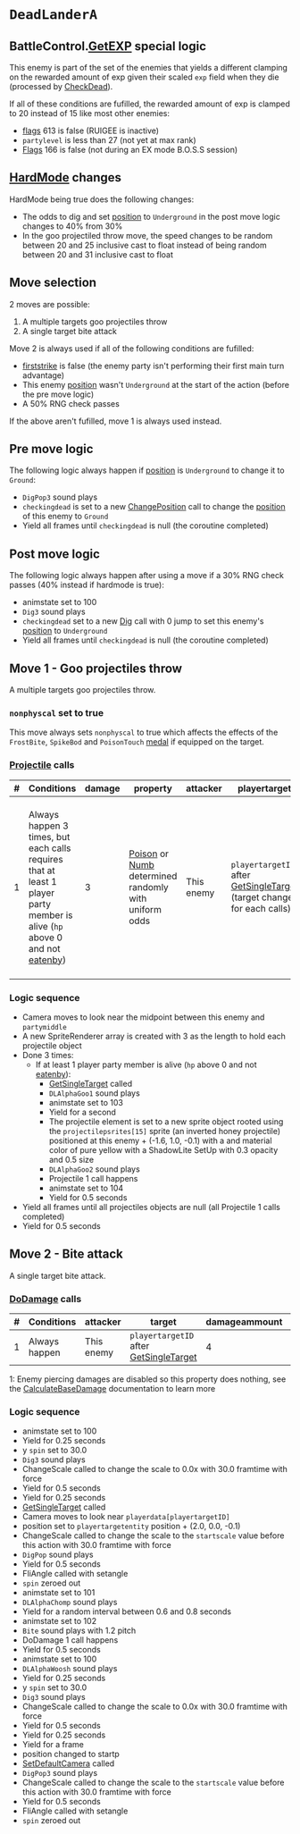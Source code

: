# `DeadLanderA`

## BattleControl.[GetEXP](../../../TextAsset%20Data/Enemies%20data.md#exp-logic) special logic
This enemy is part of the set of the enemies that yields a different clamping on the rewarded amount of exp given their scaled `exp` field when they die (processed by [CheckDead](../../Battle%20flow/Action%20coroutines/CheckDead.md)).

If all of these conditions are fufilled, the rewarded amount of exp is clamped to 20 instead of 15 like most other enemies:

- [flags](../../../Flags%20arrays/flags.md) 613 is false (RUIGEE is inactive)
- `partylevel` is less than 27 (not yet at max rank)
- [Flags](../../../Flags%20arrays/flags.md) 166 is false (not during an EX mode B.O.S.S session)

## [HardMode](../../Damage%20pipeline/HardMode.md) changes
HardMode being true does the following changes:

- The odds to dig and set [position](../../Actors%20states/BattlePosition.md) to `Underground` in the post move logic changes to 40% from 30%
- In the goo projectiled throw move, the speed changes to be random between 20 and 25 inclusive cast to float instead of being random between 20 and 31 inclusive cast to float

## Move selection
2 moves are possible:

1. A multiple targets goo projectiles throw
2. A single target bite attack

Move 2 is always used if all of the following conditions are fufilled:

- [firststrike](../../Battle%20flow/firststrike%20system.md) is false (the enemy party isn't performing their first main turn advantage)
- This enemy [position](../../Actors%20states/BattlePosition.md) wasn't `Underground` at the start of the action (before the pre move logic)
- A 50% RNG check passes

If the above aren't fufilled, move 1 is always used instead.

## Pre move logic
The following logic always happen if [position](../../Actors%20states/BattlePosition.md) is `Underground` to change it to `Ground`:

- `DigPop3` sound plays
- `checkingdead` is set to a new [ChangePosition](../ChangePosition.md) call to change the [position](../../Actors%20states/BattlePosition.md) of this enemy to `Ground`
- Yield all frames until `checkingdead` is null (the coroutine completed)

## Post move logic
The following logic always happen after using a move if a 30% RNG check passes (40% instead if hardmode is true):

- animstate set to 100
- `Dig3` sound plays
- `checkingdead` set to a new [Dig](../Dig.md) call with 0 jump to set this enemy's [position](../../Actors%20states/BattlePosition.md) to `Underground`
- Yield all frames until `checkingdead` is null (the coroutine completed)

## Move 1 - Goo projectiles throw
A multiple targets goo projectiles throw.

### `nonphyscal` set to true
This move always sets `nonphyscal` to true which affects the effects of the `FrostBite`, `SpikeBod` and `PoisonTouch` [medal](../../../Enums%20and%20IDs/Medal.md) if equipped on the target.

### [Projectile](../../Damage%20pipeline/Projectile.md) calls

|#|Conditions|damage|property|attacker|playertarget|obj|speed|height|extraargs|destroyparticle|audioonhit|audiomoving|spin|nosound|
|-:|---------|------|--------|--------|-----------|---|-----|------|---------|--------------|----------|-----------|----|------|
|1|Always happen 3 times, but each calls requires that at least 1 player party member is alive (`hp` above 0 and not [eatenby](../../Actors%20states/BattleCondition/Eaten.md#eatenby-influences))|3|[Poison](../../Damage%20pipeline/AttackProperty.md) or [Numb](../../Damage%20pipeline/AttackProperty.md) determined randomly with uniform odds|This enemy|`playertargetID` after [GetSingleTarget](../../Actors%20states/Targetting/GetRandomAvaliablePlayer.md#getsingletarget) (target changes for each calls)|A new sprite object rooted using the `projectilepsrites[15]` sprite (an inverted honey projectile) positioned at this enemy + (-1.6, 1.0, -0.1) with a and material color of pure yellow with a ShadowLite SetUp with 0.3 opacity and 0.5 size|Random between 20 and 31 inclusive then cast to float (between 20 and 25 inclusive then cast to float instead if harmode is true)|0.0|`keepcolor`|`ElecFast`|`BubbleBurst`|null|Vector3.zero|false|

### Logic sequence

- Camera moves to look near the midpoint between this enemy and `partymiddle`
- A new SpriteRenderer array is created with 3 as the length to hold each projectile object
- Done 3 times:
  - If at least 1 player party member is alive (`hp` above 0 and not [eatenby](../../Actors%20states/BattleCondition/Eaten.md#eatenby-influences)):
      - [GetSingleTarget](../../Actors%20states/Targetting/GetRandomAvaliablePlayer.md#getsingletarget) called
      - `DLAlphaGoo1` sound plays
      - animstate set to 103
      - Yield for a second
      - The projectile element is set to a new sprite object rooted using the `projectilepsrites[15]` sprite (an inverted honey projectile) positioned at this enemy + (-1.6, 1.0, -0.1) with a and material color of pure yellow with a ShadowLite SetUp with 0.3 opacity and 0.5 size
      - `DLAlphaGoo2` sound plays
      - Projectile 1 call happens
      - animstate set to 104
      - Yield for 0.5 seconds
- Yield all frames until all projectiles objects are null (all Projectile 1 calls completed)
- Yield for 0.5 seconds

## Move 2 - Bite attack
A single target bite attack.

### [DoDamage](../../Damage%20pipeline/DoDamage.md) calls

|#|Conditions|attacker|target|damageammount|property|overrides|block|
|-:|---|---|---|---|---|---|---|
|1|Always happen|This enemy|`playertargetID` after [GetSingleTarget](../../Actors%20states/Targetting/GetRandomAvaliablePlayer.md#getsingletarget)|4|[Pierce](../../Damage%20pipeline/AttackProperty.md)<sup>1</sup>|null|`commandsuccess`|

1: Enemy piercing damages are disabled so this property does nothing, see the [CalculateBaseDamage](../../Damage%20pipeline/CalculateBaseDamage.md#piercing) documentation to learn more

### Logic sequence

- animstate set to 100
- Yield for 0.25 seconds
- y `spin` set to 30.0
- `Dig3` sound plays
- ChangeScale called to change the scale to 0.0x with 30.0 framtime with force
- Yield for 0.5 seconds
- Yield for 0.25 seconds
- [GetSingleTarget](../../Actors%20states/Targetting/GetRandomAvaliablePlayer.md#getsingletarget) called
- Camera moves to look near `playerdata[playertargetID]`
- position set to `playertargetentity` position + (2.0, 0.0, -0.1)
- ChangeScale called to change the scale to the `startscale` value before this action with 30.0 framtime with force
- `DigPop` sound plays
- Yield for 0.5 seconds
- FliAngle called with setangle
- `spin` zeroed out
- animstate set to 101
- `DLAlphaChomp` sound plays
- Yield for a random interval between 0.6 and 0.8 seconds
- animstate set to 102
- `Bite` sound plays with 1.2 pitch
- DoDamage 1 call happens
- Yield for 0.5 seconds
- animstate set to 100
- `DLAlphaWoosh` sound plays
- Yield for 0.25 seconds
- y `spin` set to 30.0
- `Dig3` sound plays
- ChangeScale called to change the scale to 0.0x with 30.0 framtime with force
- Yield for 0.5 seconds
- Yield for 0.25 seconds
- Yield for a frame
- position changed to startp
- [SetDefaultCamera](../../Visual%20rendering/SetDefaultCamera.md) called
- `DigPop3` sound plays
- ChangeScale called to change the scale to the `startscale` value before this action with 30.0 framtime with force
- Yield for 0.5 seconds
- FliAngle called with setangle
- `spin` zeroed out
